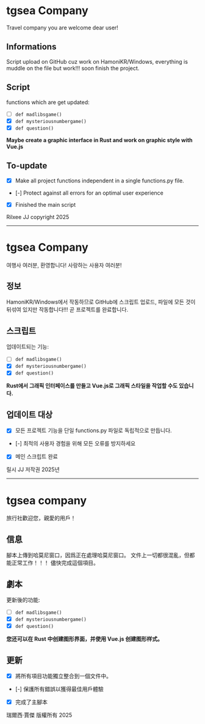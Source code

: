 # tgsea Company
Travel company you are welcome dear user!

## Informations
Script upload on GitHub cuz work on HamoniKR/Windows,
everything is muddle on the file but work!!!
soon finish the project.

## Script

functions which are get updated:

- [ ] `def madlibsgame()`
- [x] `def mysteriousnumbergame()`
- [x] `def question()`

**Maybe create a graphic interface in Rust and work on graphic style with Vue.js**

## To-update

- [x] Make all project functions independent in a single functions.py file.
- [-] Protect against all errors for an optimal user experience
- [x] Finished the main script


Rilxee JJ copyright 2025

_________________________________________________________________


# tgsea Company
여행사 여러분, 환영합니다! 사랑하는 사용자 여러분!

## 정보
HamoniKR/Windows에서 작동하므로 GitHub에 스크립트 업로드,
파일에 모든 것이 뒤섞여 있지만 작동합니다!!!
곧 프로젝트를 완료합니다.

## 스크립트

업데이트되는 기능:

- [ ] `def madlibsgame()`
- [x] `def mysteriousnumbergame()`
- [x] `def question()`

**Rust에서 그래픽 인터페이스를 만들고 Vue.js로 그래픽 스타일을 작업할 수도 있습니다.**

## 업데이트 대상

- [x] 모든 프로젝트 기능을 단일 functions.py 파일로 독립적으로 만듭니다.
- [-] 최적의 사용자 경험을 위해 모든 오류를 방지하세요
- [x] 메인 스크립트 완료


릴시 JJ 저작권 2025년


_________________________________________________________________


# tgsea company
旅行社歡迎您，親愛的用戶！

## 信息
腳本上傳到哈莫尼窗口，因爲正在處理哈莫尼窗口。
文件上一切都很混亂，但都能正常工作！！！
儘快完成這個項目。

## 劇本

更新後的功能:

- [ ] `def madlibsgame()`
- [x] `def mysteriousnumbergame()`
- [x] `def question()`

**您还可以在 Rust 中创建图形界面，并使用 Vue.js 创建图形样式。**

## 更新

- [x] 將所有項目功能獨立整合到一個文件中。
- [-] 保護所有錯誤以獲得最佳用戶體驗
- [x] 完成了主腳本


瑞爾西·賈傑 版權所有 2025

